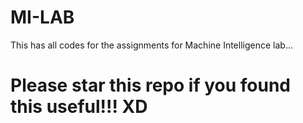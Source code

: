 # MI-LAB
This has all codes for the assignments for Machine Intelligence lab...
# Please star this repo if you found this useful!!! XD
